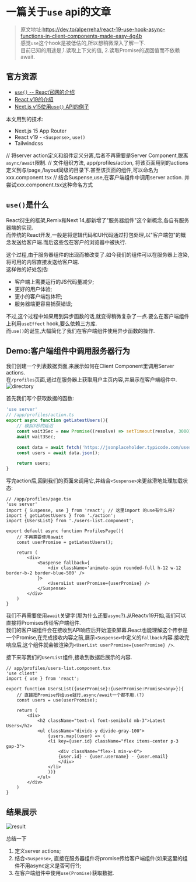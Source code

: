 # 一篇关于`use` api的文章
> 原文地址:https://dev.to/alperreha/react-19-use-hook-async-functions-in-client-components-made-easy-4g4b  
> 感觉`use`这个hook是被低估的,所以想稍微深入了解一下.  
> 目前已知的用途是,1.读取上下文的值, 2.读取Promise的返回值而不依赖await.  

## 官方资源
* [`use()` -- React官网的介绍](https://react.dev/reference/react/use)
* [React v19的介绍](https://react.dev/blog/2024/12/05/react-19)
* [Next.js v15使用`use()` API的例子](https://nextjs.org/docs/app/getting-started/fetching-data#with-the-use-hook)

本文用到的技术:
* Next.js 15 App Router
* React v19 - `<Suspense>`, `use()`
* Tailwindcss

// 将server action定义和组件定义分离,后者不再需要是Server Component,脱离`async/await`限制.
// 文件组织方法, app/profiles/action, 将该页面用到的actions定义到与/page,/layout同级的目录下.甚至该页面的组件,可以命名为xxx.component.tsx
// 结合Suspense,use,在客户端组件中调用server action. 并尝试xxx.component.tsx这种命名方式

## `use()`是什么
React衍生的框架,Remix和Next 14,都新增了"服务器组件"这个新概念,各自有服务器端的实现.  
而传统的React开发,一般是将逻辑代码和UI代码通过打包处理,以"客户端包"的概念发送给客户端.而后这些包在客户的浏览器中被执行.  

这个过程,由于服务器组件的出现而被改变了.如今我们的组件可以在服务器上渲染,将可用的内容直接发送给客户端.  
这样做的好处包括:
* 客户端上需要运行的JS代码量减少;
* 更好的用户体验;
* 更小的客户端包体积;
* 服务器端更容易捕获错误;

不过,这个过程中如果用到异步函数的话,就变得稍微复杂了一点.要么在客户端组件上利用`useEffect` hook,要么依赖三方库.  
而`use()`的诞生,大幅简化了我们在客户端组件使用异步函数的操作.

## Demo:客户端组件中调用服务器行为
我们创建一个列表数据页面,来展示如何在Client Component里调用Server actions.  
在`/profiles`页面,通过在服务器上获取用户主页内容,并展示在客户端组件中.  
![directory](/public/use/dir.webp)

首先我们写个获取数据的函数:
```ts
'use server'
// /app/profiles/action.ts
export async function getLatestUsers(){
    // 模拟3秒的延迟
    const wait3Sec = new Promise((resolve) => setTimeout(resolve, 3000));
    await wait3Sec;

    const data = await fetch('https://jsonplaceholder.typicode.com/users');
    const users = await data.json();

    return users;
}
```

写完action后,回到我们的页面来调用它,并结合`<Suspense>`来更丝滑地处理加载状态:
```tsx
// /app/profiles/page.tsx
'use server'
import { Suspense, use } from 'react'; // 这里import 的use有什么用?
import { getLatestUsers } from './action';
import {UsersList} from './users-list.component';

export default async function ProfilesPage(){
    // 不再需要使用await
    const userPromise = getLatestUsers();

    return (
        <div>
            <Suspense fallback={
                <div className='animate-spin rounded-full h-12 w-12 border-b-2 border-blue-500' />
            }>
                <UsersList userPromise={userPromise} />
            </Suspense>
        </div>
    )
}
```
我们不再需要使用`await`关键字(那为什么还要`async`?).从Reactv19开始,我们可以直接将Promises传给客户端组件.  
我们的客户端组件会在接收到API响应后开始渲染屏幕.React也能理解这个传参是一个Promise,在完成接收内容之前,展示`<Suspense>`中定义的`fallback`内容.接收完响应后,这个组件就会被渲染为`<UserList userPromise={userPromise} />`.  

接下来写我们的`UserList`组件,接收到数据后展示的内容.
```tsx
// app/profiles/users-list.component.tsx
'use client'
import { use } from 'react';

export function UsersList({userPromise}:{userPromise:Promise<any>}){
    // 直接把Promise传给use就行,async/await一个都不用.(?)
    const users = use(userPromise);

    return (
        <div>
            <h2 className="text-xl font-semibold mb-3">Latest Users</h2>
            <ul className="divide-y divide-gray-100">
                {users.map((user) => (
                <li key={user.id} className="flex items-center p-3 gap-3">
                    <div className="flex-1 min-w-0">
                    {user.id} - {user.username} - {user.email}
                    </div>
                </li>
                ))}
            </ul>
        </div>
    )
}
```

## 结果展示
![result](/public/use/result.webp)

总结一下
1. 定义server actions;
2. 结合`<Suspense>`, 直接在服务器组件将promise传给客户端组件(如果这里的组件不用async定义是否可行?);
3. 在客户端组件中使用`use(Promise)`获取数据.




